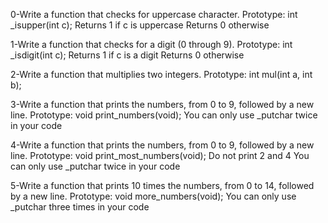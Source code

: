 0-Write a function that checks for uppercase character.
    Prototype: int _isupper(int c);
    Returns 1 if c is uppercase
    Returns 0 otherwise

1-Write a function that checks for a digit (0 through 9).
    Prototype: int _isdigit(int c);
    Returns 1 if c is a digit
    Returns 0 otherwise

2-Write a function that multiplies two integers.
    Prototype: int mul(int a, int b);

3-Write a function that prints the numbers, from 0 to 9, followed by a new line.
    Prototype: void print_numbers(void);
    You can only use _putchar twice in your code

4-Write a function that prints the numbers, from 0 to 9, followed by a new line.
    Prototype: void print_most_numbers(void);
    Do not print 2 and 4
    You can only use _putchar twice in your code

5-Write a function that prints 10 times the numbers, from 0 to 14, followed by a new line.
    Prototype: void more_numbers(void);
    You can only use _putchar three times in your code

